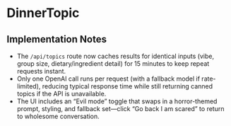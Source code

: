 # DinnerTopic

## Implementation Notes

- The `/api/topics` route now caches results for identical inputs (vibe, group size, dietary/ingredient detail) for 15 minutes to keep repeat requests instant.
- Only one OpenAI call runs per request (with a fallback model if rate-limited), reducing typical response time while still returning canned topics if the API is unavailable.
- The UI includes an “Evil mode” toggle that swaps in a horror-themed prompt, styling, and fallback set—click “Go back I am scared” to return to wholesome conversation.
